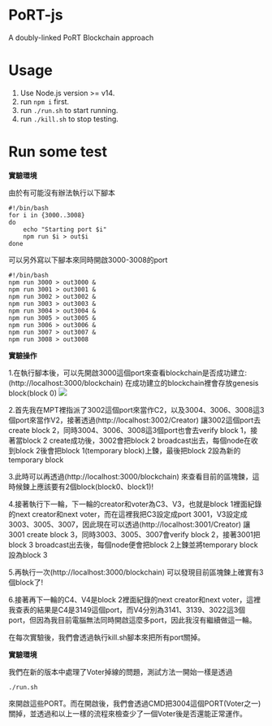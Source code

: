 # PoRT-js
A doubly-linked PoRT Blockchain approach

# Usage
1. Use Node.js version >= v14.
2. run ```npm i``` first.
3. run ```./run.sh``` to start running.
4. run ```./kill.sh``` to stop testing.

# Run some test
**實驗環境**

由於有可能沒有辦法執行以下腳本
```
#!/bin/bash
for i in {3000..3008}
do
    echo "Starting port $i"
    npm run $i > out$i 
done
```

可以另外寫以下腳本來同時開啟3000-3008的port

```
#!/bin/bash
npm run 3000 > out3000 &
npm run 3001 > out3001 &
npm run 3002 > out3002 &
npm run 3003 > out3003 &
npm run 3004 > out3004 &
npm run 3005 > out3005 &
npm run 3006 > out3006 &
npm run 3007 > out3007 &
npm run 3008 > out3008 
```

**實驗操作**

1.在執行腳本後，可以先開啟3000這個port來查看blockchain是否成功建立:
(http://localhost:3000/blockchain)
在成功建立的blockchain裡會存放genesis block(block 0)
![](https://i.imgur.com/IKlXtQi.png)


2.首先我在MPT裡指派了3002這個port來當作C2，以及3004、3006、3008這3個port來當作V2，接著透過(http://localhost:3002/Creator)
讓3002這個port去create block 2，同時3004、3006、3008這3個port也會去verify block 1，接著當block 2 create成功後，3002會把block 2 broadcast出去，每個node在收到block 2後會把block 1(temporary block)上鍊，最後把block 2設為新的temporary block

3.此時可以再透過(http://localhost:3000/blockchain)
來查看目前的區塊鍊，這時候鍊上應該要有2個block(block0、block1)!
[](https://i.imgur.com/LgYxta3.png)

4.接著執行下一輪，下一輪的creator和voter為C3、V3，也就是block 1裡面紀錄的next creator和next voter，而在這裡我把C3設定成port 3001，V3設定成3003、3005、3007，因此現在可以透過(http://localhost:3001/Creator)
讓3001 create block 3，同時3003、3005、3007會verify block 2，接著3001把block 3 broadcast出去後，每個node便會把block 2上鍊並將temporary block設為block 3

5.再執行一次(http://localhost:3000/blockchain)
可以發現目前區塊鍊上確實有3個block了!
[](https://i.imgur.com/qEtTAMU.png)

6.接著再下一輪的C4、V4是block 2裡面紀錄的next creator和next voter，這裡我查表的結果是C4是3149這個port，而V4分別為3141、3139、3022這3個port，但因為我目前電腦無法同時開啟這麼多port，因此我沒有繼續做這一輪。

在每次實驗後，我們會透過執行kill.sh腳本來把所有port關掉。

**實驗環境**

我們在新的版本中處理了Voter掉線的問題，測試方法一開始一樣是透過
```
./run.sh
```
來開啟這些PORT。而在開啟後，我們會透過CMD把3004這個PORT(Voter之一)關掉，並透過和以上一樣的流程來檢查少了一個Voter後是否還能正常運作。
